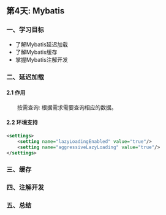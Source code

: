 ## 第4天: Mybatis

### 一、学习目标

- 了解Mybatis延迟加载
- 了解Mybatis缓存
- 掌握Mybatis注解开发



### 二、延迟加载

#### 2.1 作用

　　按需查询: 根据需求需要查询相应的数据。

#### 2.2 环境支持

```xml
<settings>
    <setting name="lazyLoadingEnabled" value="true"/>
    <setting name="aggressiveLazyLoading" value="true"/>
</settings>
```





### 三、缓存



### 四、注解开发



### 五、总结

